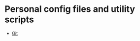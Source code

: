# Personal config files and utility scripts

- [Git](https://github.com/rpaz-123/utilities/blob/master/git-commands.md)
